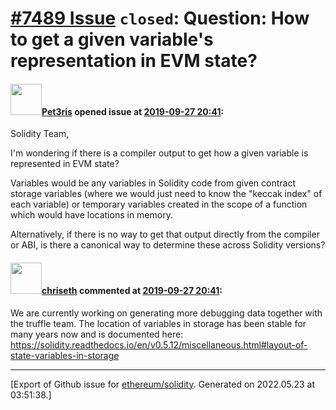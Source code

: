 # [\#7489 Issue](https://github.com/ethereum/solidity/issues/7489) `closed`: Question: How to get a given variable's representation in EVM state?

#### <img src="https://avatars.githubusercontent.com/u/224585?u=a8a951f4dd78cee560641eaec43ef65e07d0cb0d&v=4" width="50">[Pet3ris](https://github.com/Pet3ris) opened issue at [2019-09-27 20:41](https://github.com/ethereum/solidity/issues/7489):

Solidity Team,

I'm wondering if there is a compiler output to get how a given variable is represented in EVM state?

Variables would be any variables in Solidity code from given contract storage variables (where we would just need to know the "keccak index" of each variable) or temporary variables created in the scope of a function which would have locations in memory.

Alternatively, if there is no way to get that output directly from the compiler or ABI, is there a canonical way to determine these across Solidity versions?

#### <img src="https://avatars.githubusercontent.com/u/9073706?v=4" width="50">[chriseth](https://github.com/chriseth) commented at [2019-09-27 20:41](https://github.com/ethereum/solidity/issues/7489#issuecomment-545058322):

We are currently working on generating more debugging data together with the truffle team. The location of variables in storage has been stable for many years now and is documented here: https://solidity.readthedocs.io/en/v0.5.12/miscellaneous.html#layout-of-state-variables-in-storage


-------------------------------------------------------------------------------



[Export of Github issue for [ethereum/solidity](https://github.com/ethereum/solidity). Generated on 2022.05.23 at 03:51:38.]
